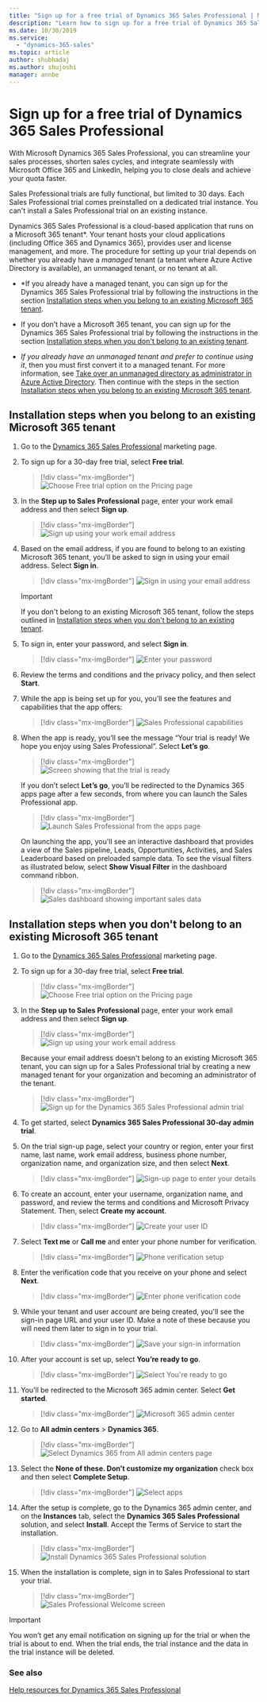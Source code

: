 ```yaml
---
title: "Sign up for a free trial of Dynamics 365 Sales Professional | MicrosoftDocs"
description: "Learn how to sign up for a free trial of Dynamics 365 Sales Professional."
ms.date: 10/30/2019
ms.service:
  - "dynamics-365-sales"
ms.topic: article
author: shubhadaj
ms.author: shujoshi
manager: annbe
---
```


# Sign up for a free trial of Dynamics 365 Sales Professional

With Microsoft Dynamics 365 Sales Professional, you can streamline your sales processes, shorten sales cycles, and integrate seamlessly with Microsoft Office 365 and LinkedIn, helping you to close deals and achieve your quota faster.

Sales Professional trials are fully functional, but limited to 30 days. Each Sales Professional trial comes preinstalled on a dedicated trial instance. You can't install a Sales Professional trial on an existing instance.

Dynamics 365 Sales Professional is a cloud-based application that runs on a Microsoft 365 tenant*. Your tenant hosts your cloud applications (including Office 365 and Dynamics 365), provides user and license management, and more. The procedure for setting up your trial depends on whether you already have a *managed* tenant (a tenant where Azure Active Directory is available), an unmanaged tenant, or no tenant at all.

- \*If you already have a managed tenant, you can sign up for the Dynamics 365 Sales Professional trial by following the instructions in the section [Installation steps when you belong to an existing Microsoft 365 tenant](#installation-steps-when-you-belong-to-an-existing-microsoft-365-tenant).

- If you don’t have a Microsoft 365 tenant, you can sign up for the Dynamics 365 Sales Professional trial by following the instructions in the section [Installation steps when you don't belong to an existing tenant](#installation-steps-when-you-dont-belong-to-an-existing-microsoft-365-tenant).

-  *If you already have an unmanaged tenant and prefer to continue using it*, then you must first convert it to a managed tenant. For more information, see [Take over an unmanaged directory as administrator in Azure Active Directory](https://go.microsoft.com/fwlink/p/?linkid=866761). Then continue with the steps in the section [Installation steps when you belong to an existing Microsoft 365 tenant](#installation-steps-when-you-belong-to-an-existing-microsoft-365-tenant).

## Installation steps when you belong to an existing Microsoft 365 tenant

1.  Go to the [Dynamics 365 Sales Professional](https://dynamics.microsoft.com/sales/professional/) marketing page.

2.  To sign up for a 30-day free trial, select **Free trial**.

    > [!div class="mx-imgBorder"]
    > ![Choose Free trial option on the Pricing page](media/free-trial.png "Choose Free trial option on the Pricing page")

3.  In the **Step up to Sales Professional** page, enter your work email address and then select **Sign up**.

    > [!div class="mx-imgBorder"]
    > ![Sign up using your work email address](media/sign-up.png "Sign up using your work email address")

4.  Based on the email address, if you are found to belong to an existing Microsoft 365 tenant, you’ll be asked to sign in using your email address. Select **Sign in**.

    > [!div class="mx-imgBorder"]
    > ![Sign in using your email address](media/trial-sign-in.png "Sign in using your email address")

    > [!IMPORTANT]
    > If you don't belong to an existing Microsoft 365 tenant, follow the steps outlined in [Installation steps when you don't belong to an existing tenant](#installation-steps-when-you-dont-belong-to-an-existing-microsoft-365-tenant).

5.  To sign in, enter your password, and select **Sign in**.

    > [!div class="mx-imgBorder"]
    > ![Enter your password](media/trial-password.png "Enter your password")

6.  Review the terms and conditions and the privacy policy, and then select **Start**.

7.  While the app is being set up for you, you’ll see the features and capabilities that the app offers:

    > [!div class="mx-imgBorder"]
    > ![Sales Professional capabilities](media/sales-professional-capabilities.png "Sales Professional capabilities")

8.  When the app is ready, you’ll see the message “Your trial is ready! We hope you enjoy using Sales Professional”. Select **Let’s go**.

    > [!div class="mx-imgBorder"]
    > ![Screen showing that the trial is ready](media/trial-ready.png "Screen showing that the trial is ready")

    If you don’t select **Let’s go**, you’ll be redirected to the Dynamics 365 apps page after a few seconds, from where you can launch the Sales Professional app.

    > [!div class="mx-imgBorder"]
    > ![Launch Sales Professional from the apps page](media/apps-page-launch-sales-professional.png "Launch Sales Professional from the apps page")

    On launching the app, you'll see an interactive dashboard that provides a view of the Sales pipeline, Leads, Opportunities, Activities, and Sales Leaderboard based on preloaded sample data. To see the visual filters as illustrated below, select **Show Visual Filter** in the dashboard command ribbon.

    > [!div class="mx-imgBorder"]
    > ![Sales dashboard showing important sales data](media/sales-dashboard.png "Sales dashboard showing important sales data")

## Installation steps when you don't belong to an existing Microsoft 365 tenant 

1.  Go to the [Dynamics 365 Sales Professional](https://dynamics.microsoft.com/sales/professional/) marketing page.

2.  To sign up for a 30-day free trial, select **Free trial**.

    > [!div class="mx-imgBorder"]
    > ![Choose Free trial option on the Pricing page](media/free-trial.png "Choose Free trial option on the Pricing page")

3.  In the **Step up to Sales Professional** page, enter your work email address and then select **Sign up**.

    > [!div class="mx-imgBorder"]
    > ![Sign up using your work email address](media/sign-up.png "Sign up using your work email address")

    Because your email address doesn't belong to an existing Microsoft 365 tenant, you can sign up for a Sales Professional trial by creating a new managed tenant for your organization and becoming an administrator of the tenant.  

    > [!div class="mx-imgBorder"]
    > ![Sign up for the Dynamics 365 Sales Professional admin trial](media/sign-up-admin-trial.png "Sign up for the Dynamics 365 Sales Professional admin trial")
 
4. To get started, select **Dynamics 365 Sales Professional 30-day admin trial**. 

5. On the trial sign-up page, select your country or region, enter your first name, last name, work email address, business phone number, organization name, and organization size, and then select **Next**. 

    > [!div class="mx-imgBorder"]
    > ![Sign-up page to enter your details](media/admin-trial-setup-welcome-screen.png "Sign-up page to enter your details")

6. To create an account, enter your username, organization name, and password, and review the terms and conditions and Microsoft Privacy Statement. Then, select **Create my account**. 

    > [!div class="mx-imgBorder"]
    > ![Create your user ID](media/admin-trial-setup-create-user.png "Create your user ID")

7. Select **Text me** or **Call me** and enter your phone number for verification. 

    > [!div class="mx-imgBorder"]
    > ![Phone verification setup](media/admin-trial-setup-phone-verification.png "Phone verification setup")

8. Enter the verification code that you receive on your phone and select **Next**. 

    > [!div class="mx-imgBorder"]
    > ![Enter phone verification code](media/admin-trial-setup-verification-code.png "Enter phone verification code")

9. While your tenant and user account are being created, you'll see the sign-in page URL and your user ID. Make a note of these because you will need them later to sign in to your trial.  

    > [!div class="mx-imgBorder"]
    > ![Save your sign-in information](media/admin-trial-setup-save-details.png "Save your sign-in information")

10. After your account is set up, select **You’re ready to go**.  

    > [!div class="mx-imgBorder"]
    > ![Select You're ready to go](media/admin-trial-setup-account-setup-complete.png "Select You're ready to go")

11. You’ll be redirected to the Microsoft 365 admin center. Select **Get started**. 

    > [!div class="mx-imgBorder"]
    > ![Microsoft 365 admin center](media/microsoft-365-admin-center.png "Microsoft 365 admin center")

12. Go to **All admin centers** > **Dynamics 365**. 

    > [!div class="mx-imgBorder"]
    > ![Select Dynamics 365 from All admin centers page](media/all-admin-centers.png "Select Dynamics 365 from All admin centers")

13. Select the **None of these. Don’t customize my organization** check box and then select **Complete Setup**. 

    > [!div class="mx-imgBorder"]
    > ![Select apps](media/admin-trial-setup-select-apps.png "Select apps")

14. After the setup is complete, go to the Dynamics 365 admin center, and on the **Instances** tab, select the **Dynamics 365 Sales Professional** solution, and select **Install**. Accept the Terms of Service to start the installation.  

    > [!div class="mx-imgBorder"]
    > ![Install Dynamics 365 Sales Professional solution](media/dynamics365-admin-center-sales-pro-install.png "Install Dynamics 365 Sales Professional solution")

15. When the installation is complete, sign in to Sales Professional to start your trial.  

    > [!div class="mx-imgBorder"]
    > ![Sales Professional Welcome screen](media/sales-pro-welcome-screen.png "Sales Professional Welcome screen")


> [!IMPORTANT]
> You won’t get any email notification on signing up for the trial or when the trial is about to end. When the trial ends, the trial instance and the data in the trial instance will be deleted.

### See also

[Help resources for Dynamics 365 Sales Professional](help-hub.md)
